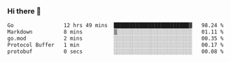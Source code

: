 ### Hi there 👋

<!--
**yeya24/yeya24** is a ✨ _special_ ✨ repository because its `README.md` (this file) appears on your GitHub profile.

Here are some ideas to get you started:

- 🔭 I’m currently working on ...
- 🌱 I’m currently learning ...
- 👯 I’m looking to collaborate on ...
- 🤔 I’m looking for help with ...
- 💬 Ask me about ...
- 📫 How to reach me: ...
- 😄 Pronouns: ...
- ⚡ Fun fact: ...
-->

<!--START_SECTION:waka-->

```txt
Go                12 hrs 49 mins  ████████████████████████▓   98.24 %
Markdown          8 mins          ▒░░░░░░░░░░░░░░░░░░░░░░░░   01.11 %
go.mod            2 mins          ░░░░░░░░░░░░░░░░░░░░░░░░░   00.35 %
Protocol Buffer   1 min           ░░░░░░░░░░░░░░░░░░░░░░░░░   00.17 %
protobuf          0 secs          ░░░░░░░░░░░░░░░░░░░░░░░░░   00.08 %
```

<!--END_SECTION:waka-->
